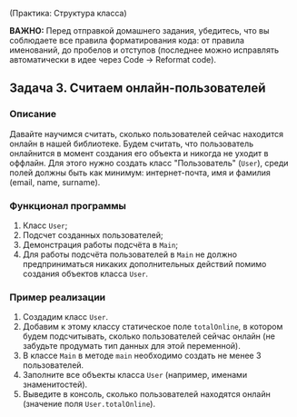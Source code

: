 (Практика: Структура класса)

**ВАЖНО:** Перед отправкой домашнего задания, убедитесь, что вы соблюдаете все правила форматирования кода: от правила именований, до пробелов и отступов (последнее можно исправлять автоматически в идее через Code -> Reformat code).

## Задача 3. Считаем онлайн-пользователей

### Описание
Давайте научимся считать, сколько пользователей сейчас находится онлайн в нашей библиотеке.
Будем считать, что пользователь онлайнится в момент создания его объекта и никогда не уходит в оффлайн.
Для этого нужно создать класс "Пользователь" (`User`), среди полей должны быть как минимум: интернет-почта, имя и фамилия (email, name, surname).

### Функционал программы
1. Класс `User`;
2. Подсчет созданных пользователей;
3. Демонстрация работы подсчёта в `Main`;
4. Для работы подсчёта пользователей в `Main` не должно предприниматься никаких дополнительных действий помимо создания объектов класса `User`.

### Пример реализации
1. Создадим класс `User`.
2. Добавим к этому классу статическое поле `totalOnline`, в котором будем подсчитывать, сколько пользователей сейчас онлайн (не забудьте продумать тип данных для этой переменной).
3. В классе `Main` в методе `main` необходимо создать не менее 3 пользователей.
4. Заполните все объекты класса `User` (например, именами знаменитостей).
6. Выведите в консоль, сколько пользователей находятся онлайн (значение поля `User.totalOnline`).
